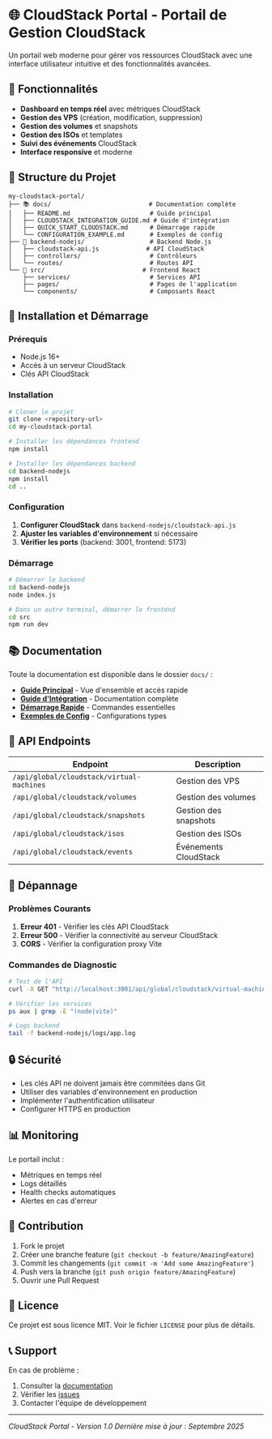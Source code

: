 # 🌐 CloudStack Portal - Portail de Gestion CloudStack

Un portail web moderne pour gérer vos ressources CloudStack avec une interface utilisateur intuitive et des fonctionnalités avancées.

## 🚀 Fonctionnalités

- **Dashboard en temps réel** avec métriques CloudStack
- **Gestion des VPS** (création, modification, suppression)
- **Gestion des volumes** et snapshots
- **Gestion des ISOs** et templates
- **Suivi des événements** CloudStack
- **Interface responsive** et moderne

## 📁 Structure du Projet

```
my-cloudstack-portal/
├── 📚 docs/                           # Documentation complète
│   ├── README.md                      # Guide principal
│   ├── CLOUDSTACK_INTEGRATION_GUIDE.md # Guide d'intégration
│   ├── QUICK_START_CLOUDSTACK.md      # Démarrage rapide
│   └── CONFIGURATION_EXAMPLE.md       # Exemples de config
├── 🔧 backend-nodejs/                  # Backend Node.js
│   ├── cloudstack-api.js             # API CloudStack
│   ├── controllers/                   # Contrôleurs
│   └── routes/                        # Routes API
└── 🎨 src/                           # Frontend React
    ├── services/                      # Services API
    ├── pages/                         # Pages de l'application
    └── components/                    # Composants React
```

## 🚀 Installation et Démarrage

### Prérequis
- Node.js 16+
- Accès à un serveur CloudStack
- Clés API CloudStack

### Installation

```bash
# Cloner le projet
git clone <repository-url>
cd my-cloudstack-portal

# Installer les dépendances frontend
npm install

# Installer les dépendances backend
cd backend-nodejs
npm install
cd ..
```

### Configuration

1. **Configurer CloudStack** dans `backend-nodejs/cloudstack-api.js`
2. **Ajuster les variables d'environnement** si nécessaire
3. **Vérifier les ports** (backend: 3001, frontend: 5173)

### Démarrage

```bash
# Démarrer le backend
cd backend-nodejs
node index.js

# Dans un autre terminal, démarrer le frontend
cd src
npm run dev
```

## 📚 Documentation

Toute la documentation est disponible dans le dossier `docs/` :

- **[Guide Principal](docs/README.md)** - Vue d'ensemble et accès rapide
- **[Guide d'Intégration](docs/CLOUDSTACK_INTEGRATION_GUIDE.md)** - Documentation complète
- **[Démarrage Rapide](docs/QUICK_START_CLOUDSTACK.md)** - Commandes essentielles
- **[Exemples de Config](docs/CONFIGURATION_EXAMPLE.md)** - Configurations types

## 🔧 API Endpoints

| Endpoint | Description |
|----------|-------------|
| `/api/global/cloudstack/virtual-machines` | Gestion des VPS |
| `/api/global/cloudstack/volumes` | Gestion des volumes |
| `/api/global/cloudstack/snapshots` | Gestion des snapshots |
| `/api/global/cloudstack/isos` | Gestion des ISOs |
| `/api/global/cloudstack/events` | Événements CloudStack |

## 🐛 Dépannage

### Problèmes Courants

1. **Erreur 401** - Vérifier les clés API CloudStack
2. **Erreur 500** - Vérifier la connectivité au serveur CloudStack
3. **CORS** - Vérifier la configuration proxy Vite

### Commandes de Diagnostic

```bash
# Test de l'API
curl -X GET "http://localhost:3001/api/global/cloudstack/virtual-machines"

# Vérifier les services
ps aux | grep -E "(node|vite)"

# Logs backend
tail -f backend-nodejs/logs/app.log
```

## 🔒 Sécurité

- Les clés API ne doivent jamais être commitées dans Git
- Utiliser des variables d'environnement en production
- Implémenter l'authentification utilisateur
- Configurer HTTPS en production

## 📊 Monitoring

Le portail inclut :
- Métriques en temps réel
- Logs détaillés
- Health checks automatiques
- Alertes en cas d'erreur

## 🤝 Contribution

1. Fork le projet
2. Créer une branche feature (`git checkout -b feature/AmazingFeature`)
3. Commit les changements (`git commit -m 'Add some AmazingFeature'`)
4. Push vers la branche (`git push origin feature/AmazingFeature`)
5. Ouvrir une Pull Request

## 📄 Licence

Ce projet est sous licence MIT. Voir le fichier `LICENSE` pour plus de détails.

## 📞 Support

En cas de problème :
1. Consulter la [documentation](docs/)
2. Vérifier les [issues](https://github.com/votre-repo/issues)
3. Contacter l'équipe de développement

---

*CloudStack Portal - Version 1.0*
*Dernière mise à jour : Septembre 2025*
